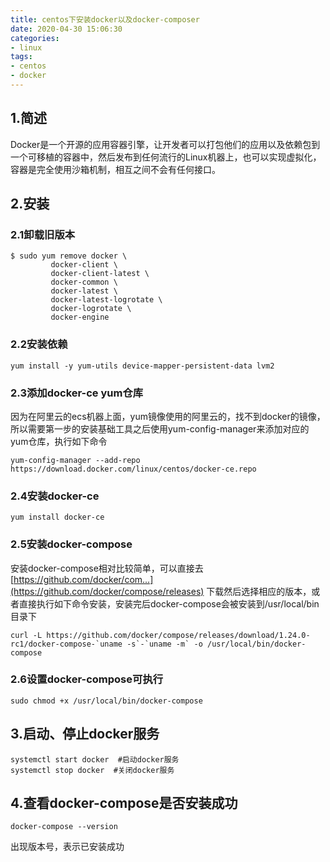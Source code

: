 ```yaml
---
title: centos下安装docker以及docker-composer
date: 2020-04-30 15:06:30
categories:
- linux
tags:
- centos
- docker
---
```


## 1.简述

Docker是一个开源的应用容器引擎，让开发者可以打包他们的应用以及依赖包到一个可移植的容器中，然后发布到任何流行的Linux机器上，也可以实现虚拟化，容器是完全使用沙箱机制，相互之间不会有任何接口。

## 2.安装

### 2.1卸载旧版本

```shell
$ sudo yum remove docker \
         docker-client \
         docker-client-latest \
         docker-common \
         docker-latest \
         docker-latest-logrotate \
         docker-logrotate \
         docker-engine
```



### 2.2安装依赖

```shell
yum install -y yum-utils device-mapper-persistent-data lvm2
```

### 2.3添加docker-ce yum仓库

因为在阿里云的ecs机器上面，yum镜像使用的阿里云的，找不到docker的镜像，所以需要第一步的安装基础工具之后使用yum-config-manager来添加对应的yum仓库，执行如下命令

```shell
yum-config-manager --add-repo https://download.docker.com/linux/centos/docker-ce.repo
```

### 2.4安装docker-ce

```shell
yum install docker-ce
```

### 2.5安装docker-compose

安装docker-compose相对比较简单，可以直接去[https://github.com/docker/com...](https://github.com/docker/compose/releases) 下载然后选择相应的版本，或者直接执行如下命令安装，安装完后docker-compose会被安装到/usr/local/bin目录下

```shell
curl -L https://github.com/docker/compose/releases/download/1.24.0-rc1/docker-compose-`uname -s`-`uname -m` -o /usr/local/bin/docker-compose
```

### 2.6设置docker-compose可执行

```shell
sudo chmod +x /usr/local/bin/docker-compose
```

## 3.启动、停止docker服务 

```shell
systemctl start docker  #启动docker服务
systemctl stop docker  #关闭docker服务
```

## 4.查看docker-compose是否安装成功

```shell
docker-compose --version
```

出现版本号，表示已安装成功